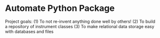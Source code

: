 # Automate Python Package #

Project goals:
(1) To not re-invent anything done well by others!
(2) To build a repository of instrument classes
(3) To make relational data storage easy with databases and files

